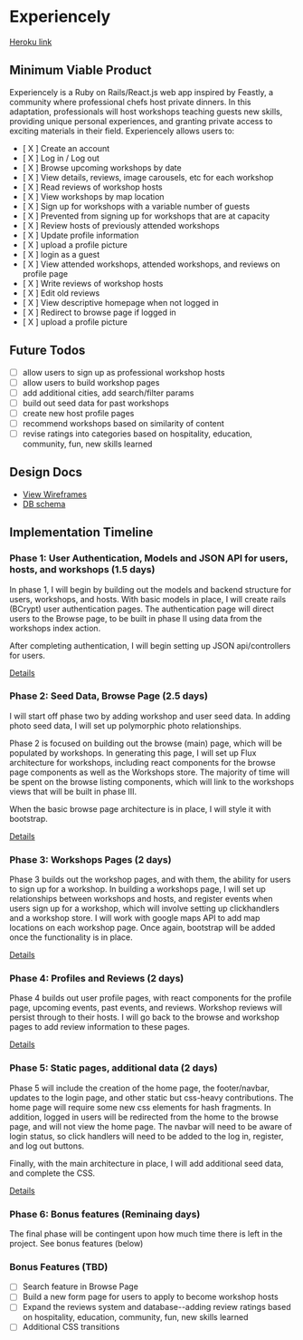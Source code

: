 # Experiencely

[Heroku link][heroku]

[heroku]: http://www.experiencely.xyz/

## Minimum Viable Product

Experiencely is a Ruby on Rails/React.js web app inspired by Feastly, a community where professional chefs host private dinners.  In this adaptation, professionals will host workshops teaching guests new skills, providing unique personal experiences, and granting private access to exciting materials in their field. Experiencely allows users to:


<!-- This is a Markdown checklist. Use it to keep track of your progress! -->

- [ X ] Create an account
- [ X ] Log in / Log out
- [ X ] Browse upcoming workshops by date
- [ X ] View details, reviews, image carousels, etc for each workshop
- [ X ] Read reviews of workshop hosts
- [ X ] View workshops by map location
- [ X ] Sign up for workshops with a variable number of guests
- [ X ] Prevented from signing up for workshops that are at capacity
- [ X ] Review hosts of previously attended workshops
- [ X ] Update profile information
- [ X ] upload a profile picture
- [ X ] login as a guest
- [ X ] View attended workshops, attended workshops, and reviews on profile page
- [ X ] Write reviews of workshop hosts
- [ X ] Edit old reviews
- [ X ] View descriptive homepage when not logged in
- [ X ] Redirect to browse page if logged in
- [ X ] upload a profile picture

## Future Todos

- [ ] allow users to sign up as professional workshop hosts
- [ ] allow users to build workshop pages
- [ ] add additional cities, add search/filter params
- [ ] build out seed data for past workshops
- [ ] create new host profile pages
- [ ] recommend workshops based on similarity of content
- [ ] revise ratings into categories based on hospitality, education, community, fun, new skills learned

## Design Docs
* [View Wireframes][view]
* [DB schema][schema]

[view]: ./project-proposal/docs/views.md
[schema]: ./project-proposal/docs/schema.md

## Implementation Timeline

### Phase 1: User Authentication, Models and JSON API for users, hosts, and workshops (1.5 days)

In phase 1, I will begin by building out the models and backend structure for users, workshops, and hosts. With basic models in place, I will create
rails (BCrypt) user authentication pages. The authentication page will direct users to
the Browse page, to be built in phase II using data from the workshops index action.

After completing authentication, I will begin setting up JSON api/controllers for users.

[Details][phase-one]

### Phase 2: Seed Data, Browse Page  (2.5 days)

I will start off phase two by adding workshop and user seed data. In adding photo seed data, I will set up polymorphic photo relationships.

Phase 2 is focused on building out the browse (main) page, which will be populated by workshops. In generating this page, I will set up Flux architecture for workshops, including react components for the browse page components as well as the Workshops store. The majority of time will be spent on the browse listing components, which will link to the workshops views that will be built in phase III.

When the basic browse page architecture is in place, I will style it with bootstrap.

[Details][phase-two]

### Phase 3: Workshops Pages (2 days)

Phase 3 builds out the workshop pages, and with them, the ability for users to sign up for a workshop.
In building a workshops page, I will set up relationships between workshops and hosts, and register events when users sign up for a workshop, which will involve setting up clickhandlers and a workshop store. I will work with google maps API to add map locations on each workshop page. Once again, bootstrap will be added once the functionality is in place.

[Details][phase-three]

### Phase 4: Profiles and Reviews (2 days)

Phase 4 builds out user profile pages, with react components for the profile page, upcoming events, past events, and reviews. Workshop reviews will persist through to their hosts. I will go back to the browse and workshop pages to add review information to these pages.

[Details][phase-four]

### Phase 5: Static pages, additional data (2 days)

Phase 5 will include the creation of the home page, the footer/navbar, updates to the login page, and other static but css-heavy contributions. The home page will require some new css elements for hash fragments. In addition, logged in users will be redirected from the home to the browse page, and will not view the home page.
The navbar will need to be aware of login status, so click handlers will need to be added to the log in, register, and log out buttons.

Finally, with the main architecture in place, I will add additional seed data, and complete the CSS.

[Details][phase-five]

### Phase 6: Bonus features (Reminaing days)

The final phase will be contingent upon how much time there is left in the project.  See bonus features (below)

### Bonus Features (TBD)
- [ ] Search feature in Browse Page
- [ ] Build a new form page for users to apply to become workshop hosts
- [ ] Expand the reviews system and database--adding review ratings based on hospitality, education, community, fun, new skills learned
- [ ] Additional CSS transitions

[phase-one]: ./project-proposal/docs/phases/phase1.md
[phase-two]: ./project-proposal/docs/phases/phase2.md
[phase-three]: ./project-proposal/docs/phases/phase3.md
[phase-four]: ./project-proposal/docs/phases/phase4.md
[phase-five]: ./project-proposal/docs/phases/phase5.md
